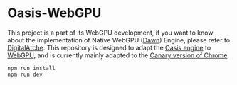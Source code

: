 # Oasis-WebGPU

This project is a part of its WebGPU development, if you want to know about the implementation of Native
WebGPU ([Dawn](https://dawn.googlesource.com/dawn))
Engine, please refer to [DigitalArche](https://github.com/yangfengzzz/DigitalArche). This repository is designed to
adapt the [Oasis engine](https://github.com/oasis-engine/engine) to [WebGPU](https://github.com/gpuweb/types), and is
currently mainly adapted to the [Canary version of Chrome](https://www.google.com/intl/zh-CN/chrome/canary/).

```shell
npm run install
npm run dev
```

